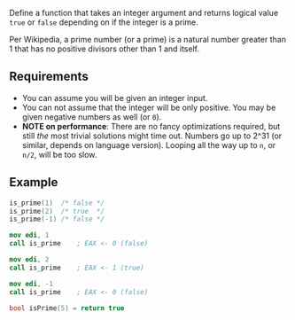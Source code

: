 Define a function that takes an integer argument and returns logical value `true` or `false` depending on if the integer is a prime.

Per Wikipedia, a prime number (or a prime) is a natural number greater than 1 that has no positive divisors other than 1 and itself.


## Requirements

* You can assume you will be given an integer input.
* You can not assume that the integer will be only positive. You may be given negative numbers as well (or `0`).
* **NOTE on performance**: There are no fancy optimizations required, but still *the* most trivial solutions might time out. Numbers go up to 2^31 (or similar, depends on language version). Looping all the way up to `n`, or `n/2`, will be too slow.


## Example
```c
is_prime(1)  /* false */
is_prime(2)  /* true  */
is_prime(-1) /* false */
```
```nasm    
mov edi, 1
call is_prime    ; EAX <- 0 (false)

mov edi, 2
call is_prime    ; EAX <- 1 (true)

mov edi, -1
call is_prime    ; EAX <- 0 (false)
```
```c++
bool isPrime(5) = return true
```
